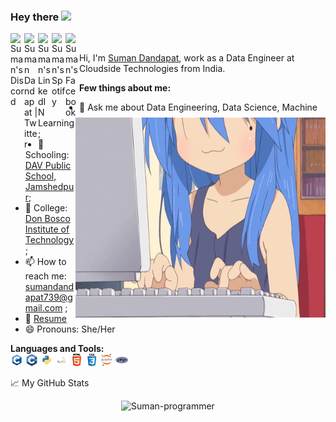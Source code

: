 ### Hey there <img src="https://media.giphy.com/media/hvRJCLFzcasrR4ia7z/giphy.gif" width="25px">
<a href="https://discordapp.com/users/770702288423092274">
  <img align="left" alt="Suman's Discord" width="22px" src="https://raw.githubusercontent.com/peterthehan/peterthehan/master/assets/discord.svg" />
</a>
<a href="https://twitter.com/sumandandapat73">
  <img align="left" alt="Suman Dandapat | Twitter" width="22px" src="https://raw.githubusercontent.com/peterthehan/peterthehan/master/assets/twitter.svg" />
</a>
<a href="https://www.linkedin.com/in/dandapatsuman/">
  <img align="left" alt="Suman's LinkedIN" width="22px" src="https://raw.githubusercontent.com/peterthehan/peterthehan/master/assets/linkedin.svg" />
</a>
<a href="https://open.spotify.com/user/31ssfokl47g5wffji2halz3s3aqe">
  <img align="left" alt="Suman's Spotify" width="22px" src="https://raw.githubusercontent.com/peterthehan/peterthehan/master/assets/spotify.svg" />
</a>
<a href="https://www.facebook.com/sumi.dandapat/">
  <img align="left" alt="Suman's Facebook" width="22px" src="https://github.com/peterthehan/peterthehan/blob/master/assets/facebook.svg" />
</a>



<br />

Hi, I'm [Suman Dandapat](https://www.instagram.com/_.sumandandapat._/), work as a Data Engineer at Cloudside Technologies from India.

 
<img align="right" alt="GIF" src="https://github.com/Suman-programmer/Suman-programmer/blob/main/code.gif" width="400" height="320" />

**Few things about me:** 
- 💬 Ask me about Data Engineering, Data Science, Machine Learning;
- 🌱 Schooling: [DAV Public School, Jamshedpur](http://davnitjsr.org/);
- 🏢 College: [Don Bosco Institute of Technology](https://donboscobangalore.education/);
- 📫 How to reach me: sumandandapat739@gmail.com ;
- 📝 [Resume](https://drive.google.com/file/d/1qCtBQmktVvq8RDrHrMB3IcPhSAIjEPrI/view?usp=sharing)
- 😄 Pronouns: She/Her

**Languages and Tools:** <br>
<code><img height="20" src="https://raw.githubusercontent.com/github/explore/80688e429a7d4ef2fca1e82350fe8e3517d3494d/topics/c/c.png"></code>
<code><img height="20" src="https://raw.githubusercontent.com/github/explore/80688e429a7d4ef2fca1e82350fe8e3517d3494d/topics/cpp/cpp.png"></code>
<code><img height="20" src="https://raw.githubusercontent.com/github/explore/80688e429a7d4ef2fca1e82350fe8e3517d3494d/topics/python/python.png"></code>
<code><img height="20" src="https://raw.githubusercontent.com/github/explore/80688e429a7d4ef2fca1e82350fe8e3517d3494d/topics/mysql/mysql.png"></code>
<code><img height="20" src="https://raw.githubusercontent.com/github/explore/80688e429a7d4ef2fca1e82350fe8e3517d3494d/topics/html/html.png"></code>
<code><img height="20" src="https://raw.githubusercontent.com/github/explore/80688e429a7d4ef2fca1e82350fe8e3517d3494d/topics/css/css.png"></code>
<code><img height="20" src="https://raw.githubusercontent.com/github/explore/80688e429a7d4ef2fca1e82350fe8e3517d3494d/topics/jupyter-notebook/jupyter-notebook.png"></code>
<code><img height="20" src="https://raw.githubusercontent.com/github/explore/80688e429a7d4ef2fca1e82350fe8e3517d3494d/topics/php/php.png"></code>


📈 My GitHub Stats

<p align="center"> <img src="https://github-readme-stats.vercel.app/api?username=Suman-programmer&show_icons=true&theme=gotham" alt="Suman-programmer" />



